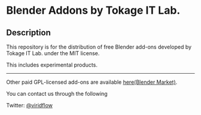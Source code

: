 # Blender Addons by Tokage IT Lab.

## Description

This repository is for the distribution of free Blender add-ons developed by Tokage IT Lab. under the MIT license.

This includes experimental products.

----

Other paid GPL-licensed add-ons are available [here(Blender Market)](https://blendermarket.com/creators/tokage-it-lab).

You can contact us through the following

Twitter: [@viridflow](https://twitter.com/viridflow)
